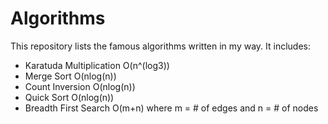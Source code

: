 # Algorithms
This repository lists the famous algorithms written in my way. It includes:
- Karatuda Multiplication O(n^(log3))
- Merge Sort O(nlog(n))
- Count Inversion O(nlog(n))
- Quick Sort O(nlog(n))
- Breadth First Search O(m+n) where m = # of edges and n = # of nodes
